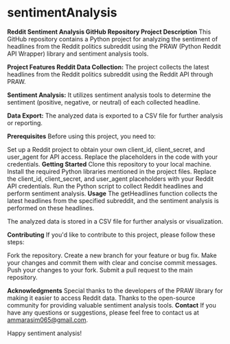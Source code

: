 # sentimentAnalysis
**Reddit Sentiment Analysis GitHub Repository
Project Description**
This GitHub repository contains a Python project for analyzing the sentiment of headlines from the Reddit politics subreddit using the PRAW (Python Reddit API Wrapper) library and sentiment analysis tools.

**Project Features
Reddit Data Collection:** The project collects the latest headlines from the Reddit politics subreddit using the Reddit API through PRAW.

**Sentiment Analysis:** It utilizes sentiment analysis tools to determine the sentiment (positive, negative, or neutral) of each collected headline.

**Data Export:** The analyzed data is exported to a CSV file for further analysis or reporting.

**Prerequisites**
Before using this project, you need to:

Set up a Reddit project to obtain your own client_id, client_secret, and user_agent for API access. Replace the placeholders in the code with your credentials.
**Getting Started**
Clone this repository to your local machine.
Install the required Python libraries mentioned in the project files.
Replace the client_id, client_secret, and user_agent placeholders with your Reddit API credentials.
Run the Python script to collect Reddit headlines and perform sentiment analysis.
**Usage**
The getHeadlines function collects the latest headlines from the specified subreddit, and the sentiment analysis is performed on these headlines.

The analyzed data is stored in a CSV file for further analysis or visualization.

**Contributing**
If you'd like to contribute to this project, please follow these steps:

Fork the repository.
Create a new branch for your feature or bug fix.
Make your changes and commit them with clear and concise commit messages.
Push your changes to your fork.
Submit a pull request to the main repository.


**Acknowledgments**
Special thanks to the developers of the PRAW library for making it easier to access Reddit data.
Thanks to the open-source community for providing valuable sentiment analysis tools.
**Contact**
If you have any questions or suggestions, please feel free to contact us at ammarasim065@gmail.com.

Happy sentiment analysis!
